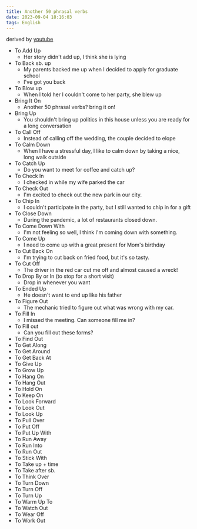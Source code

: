 ```yaml
---
title: Another 50 phrasal verbs
date: 2023-09-04 18:16:03
tags: English
---
```



derived by [youtube](https://www.youtube.com/watch?v=nIlnxm8m2ec)
<!-- more -->

* To Add Up
	* Her story didn't add up, I think she is lying
* To Back sb. up
	* My parents backed me up when I decided to apply for graduate school
	* I've got you back
* To Blow up
	* When I told her I couldn't come to her party, she blew up
* Bring It On
	* Another 50 phrasal verbs? bring it on!
* Bring Up
	* You shouldn't bring up politics in this house unless you are ready for a long conversation
* To Call Off
	* Instead of calling off the wedding, the couple decided to elope
* To Calm Down
	* When I have a stressful day, I like to calm down by taking a nice, long walk outside
* To Catch Up
	* Do you want to meet for coffee and catch up?
* To Check In
	* I checked in while my wife parked the car
* To Check Out
	* I'm excited to check out the new park in our city.
* To Chip In
	* I couldn't participate in the party, but I still wanted to chip in for a gift
* To Close Down
	* During the pandemic, a lot of restaurants closed down.
* To Come Down With
	* I'm not feeling so well, I think I'm coming down with something.
* To Come Up
	* I need to come up with a great present for Mom's birthday
* To Cut Back On
	* I'm trying to cut back on fried food, but it's so tasty.
* To Cut Off
	* The driver in the red car cut me off and almost caused a wreck!
* To Drop By or In (to stop for a short visit)
	* Drop in whenever you want 
* To Ended Up
	* He doesn't want to end up like his father
* To Figure Out
	* The mechanic tried to figure out what was wrong with my car.
* To Fill In
	* I missed the meeting. Can someone fill me in?
* To Fill out
	* Can you fill out these forms?
* To Find Out
* To Get Along
* To Get Around
* To Get Back At
* To Give Up
* To Grow Up
* To Hang On
* To Hang Out
* To Hold On
* To Keep On
* To Look Forward
* To Look Out
* To Look Up
* To Pull Over
* To Put Off
* To Put Up With
* To Run Away
* To Run Into
* To Run Out
* To Stick With
* To Take up + time
* To Take after sb.
* To Think Over
* To Turn Down
* To Turn Off
* To Turn Up
* To Warm Up To
* To Watch Out
* To Wear Off
* To Work Out